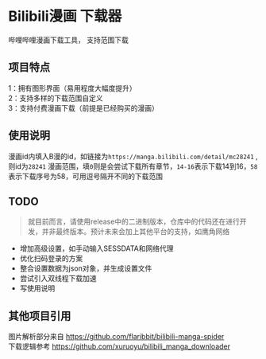 # Bilibili漫画 下载器
哔哩哔哩漫画下载工具， 支持范围下载

## 项目特点
1：拥有图形界面（易用程度大幅度提升） <br />
2：支持多样的下载范围自定义 <br />
3：支持付费漫画下载（前提是已经购买的漫画）

## 使用说明
漫画id内填入B漫的id，如链接为`https://manga.bilibili.com/detail/mc28241` ,则id为`28241`
漫画范围，填`0`则是会尝试下载所有章节，`14-16`表示下载14到16，`58`表示下载序号为58，可用逗号隔开不同的下载范围

## TODO
> 就目前而言，请使用release中的二进制版本，仓库中的代码还在进行开发，并非最终版本。预计未来会加上其他平台的支持，如鹰角网络
- 增加高级设置，如手动输入SESSDATA和网络代理 <br />
- 优化扫码登录的方案 <br />
- 整合设置数据为json对象，并生成设置文件 <br />
- 尝试引入双线程下载加速
- 写使用说明

## 其他项目引用
图片解析部分来自 https://github.com/flaribbit/bilibili-manga-spider <br />
下载逻辑参考 https://github.com/xuruoyu/bilibili_manga_downloader
